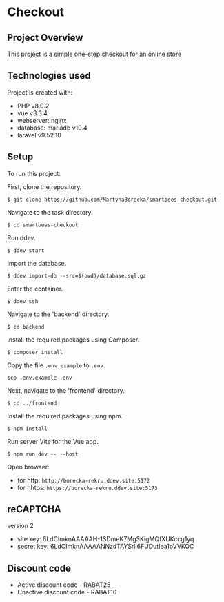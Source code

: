 # Checkout

## Project Overview

This project is a simple one-step checkout for an online store

## Technologies used

Project is created with:
* PHP v8.0.2
* vue v3.3.4
* webserver: nginx
* database: mariadb v10.4
* laravel v9.52.10

## Setup
To run this project: 


First, clone the repository.
```
$ git clone https://github.com/MartynaBorecka/smartbees-checkout.git
```
Navigate to the task directory.
```
$ cd smartbees-checkout
```
Run ddev.
```
$ ddev start
```
Import the database.
```
$ ddev import-db --src=$(pwd)/database.sql.gz
```
Enter the container.
```
$ ddev ssh
```
Navigate to the 'backend' directory.
```
$ cd backend
```
Install the required packages using Composer.
```
$ composer install
```
Copy the file `.env.example` to `.env`.
```
$cp .env.example .env
```
Next, navigate to the 'frontend' directory.
```
$ cd ../frontend
```
Install the required packages using npm.
```
$ npm install
```
Run server Vite for the Vue app.
```
$ npm run dev -- --host
```
Open browser:
* for http: `http://borecka-rekru.ddev.site:5172`
* for hhtps: `https://borecka-rekru.ddev.site:5173`

## reCAPTCHA

version 2
* site key: 6LdCImknAAAAAH-1SDmeK7Mg3KigMQfXUKccg1yq
* secret key: 6LdCImknAAAAANNzdTAYSrll6FUDutIea1oVVKOC

## Discount code

* Active discount code - RABAT25
* Unactive discount code - RABAT10
